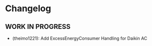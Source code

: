 # Changelog

<!--
  Placeholder for the next version (at the beginning of the line):
  ## **WORK IN PROGRESS**
-->

## **WORK IN PROGRESS**
* (theimo1221): Add ExcessEnergyConsumer Handling for Daikin AC
